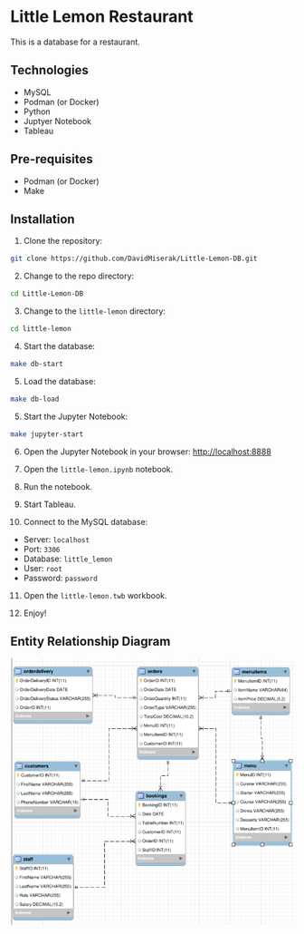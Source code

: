 Little Lemon Restaurant
=======================

This is a database for a restaurant.

## Technologies

- MySQL
- Podman (or Docker)
- Python
- Juptyer Notebook
- Tableau

## Pre-requisites

- Podman (or Docker)
- Make

## Installation

1. Clone the repository:
```bash
git clone https://github.com/DavidMiserak/Little-Lemon-DB.git
```

2. Change to the repo directory:
```bash
cd Little-Lemon-DB
```

3. Change to the `little-lemon` directory:
```bash
cd little-lemon
```

4. Start the database:
```bash
make db-start
```

5. Load the database:
```bash
make db-load
```

5. Start the Jupyter Notebook:
```bash
make jupyter-start
```

6. Open the Jupyter Notebook in your browser:
[http://localhost:8888](http://localhost:8888)

7. Open the `little-lemon.ipynb` notebook.

8. Run the notebook.

9. Start Tableau.

10. Connect to the MySQL database:
- Server: `localhost`
- Port: `3306`
- Database: `little_lemon`
- User: `root`
- Password: `password`

11. Open the `little-lemon.twb` workbook.

12. Enjoy!

## Entity Relationship Diagram

![ERD](LittleLemonDM.png)
